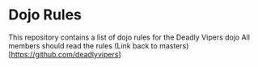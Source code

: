Dojo Rules
==========

This repository contains a list of dojo rules for the Deadly Vipers dojo
All members should read the rules
(Link back to masters)[https://github.com/deadlyvipers]

